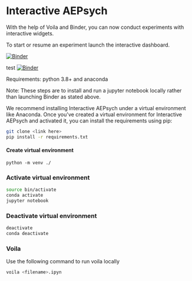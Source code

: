 # Interactive AEPsych

With the help of Voila and Binder, you can now
conduct experiments with interactive widgets.


 To start or resume an experiment launch the interactive dashboard.

[![Binder](https://mybinder.org/badge_logo.svg)](https://mybinder.org/v2/gh/Eric-Cortez/test-dash/HEAD?urlpath=%2Fvoila%2Frender%2Fnotebooks%2FAEPsych_Visualizer_Dash_Beta.ipynb)


test
[![Binder](https://mybinder.org/badge_logo.svg)](https://mybinder.org/v2/gh/Eric-Cortez/voila/HEAD?urlpath=voila%2Frender%2Fnotebooks%2FAEPsych_Visualizer_Dash_Beta.ipynb)

Requirements: python 3.8+ and anaconda

Note: These steps are to install and run a jupyter notebook locally
rather than launching Binder as stated above.

We recommend installing Interactive AEPsych under a virtual
environment like Anaconda. Once you've created a virtual environment
for Interactive AEPsych and activated it, you can install the requirements
using pip:

```bash
git clone <link here>
pip install -r requirements.txt
```

#### Create virtual environment
```
python -m venv ./

```

### Activate virtual environment

```bash
source bin/activate
conda activate
jupyter notebook
```
### Deactivate virtual environment
```bash
deactivate
conda deactivate
```

### Voila

Use the following command to run voila locally

```bash
voila <filename>.ipyn
```

<!-- ```
for debugging
voila AEPsych_Visualizer_Dash_Beta.ipynb --show_tracebacks=True
``` -->
